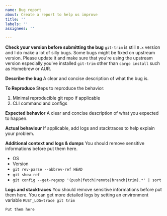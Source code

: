 ```yaml
---
name: Bug report
about: Create a report to help us improve
title: ''
labels: ''
assignees: ''

---
```


**Check your version before submitting the bug**
`git-trim` is still `0.x` version and I do make a lot of silly bugs.
Some bugs might be fixed on upstream version. Please update it and make sure that you're using the upstream version
especially you've installed `git-trim` other than `cargo install` such as Homebrew or AUR.

**Describe the bug**
A clear and concise description of what the bug is.

**To Reproduce**
Steps to reproduce the behavior:
1. Minimal reproducible git repo if applicable
2. CLI command and configs

**Expected behavior**
A clear and concise description of what you expected to happen.

**Actual behaviour**
If applicable, add logs and stacktraces to help explain your problem.

**Additional context and logs & dumps**
You should remove sensitive informations before put them here.
 - OS
 - Version
 - `git rev-parse --abbrev-ref HEAD`
 - `git show-ref`
 - `git config --get-regexp '(push|fetch|remote|branch|trim).*' | sort`

**Logs and stacktraces**
You should remove sensitive informations before put them here.
You can get more detailed logs by setting an environment variable `RUST_LOG=trace git trim`
```
Put them here
```
